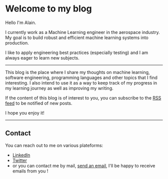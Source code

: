 # Welcome to my blog 

Hello I'm Alain.

I currently work as a Machine Learning engineer in the aerospace industry. My goal is to build robust and efficient machine learning systems into production. 

I like to apply engineering best practices (especially testing) and I am always eager to learn new subjects.

---

This blog is the place where I share my thoughts on machine learning, software engineering, programming languages and other topics that I find interesting. I also intend to use it as a way to keep track of my progress in my learning journey as well as improving my writing.

If the content of this blog is of interest to you, you can subscribe to the [RSS feed](/blog/posts/index.xml) to be notified of new posts.

I hope you enjoy it!

---

## Contact
You can reach out to me on various plateforms:
- [LinkedIn](https://www.linkedin.com/in/alain-anghelidi/)
- [Twitter](https://twitter.com/alangel12407606)
- or you can contact me by mail, [send an email](mailto:alainanghelidi@gmail.com), I'll be happy to receive emails from you !

